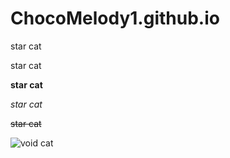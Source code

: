 # ChocoMelody1.github.io


star cat

star cat

**star cat**

*star cat*

~~star cat~~


![void cat](https://dangerfield.com.au/cdn/shop/products/BWFW076_001_1.jpg?v=1695875717)
